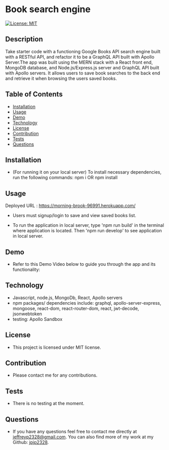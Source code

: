 # Book search engine
[![License: MIT](https://img.shields.io/badge/License-MIT-yellow.svg)](https://opensource.org/licenses/MIT)

## Description
Take starter code with a functioning Google Books API search engine built with a RESTful API, and refactor it to be a GraphQL API built with Apollo Server.The app was built using the MERN stack with a React front end, MongoDB database, and Node.js/Express.js server and GraphQL API built with Apollo servers. It allows users to save book searches to the back end and retrieve it when browsing the users saved books.

## Table of Contents
- [Installation](#installation)
- [Usage](#usage)
- [Demo](#demo)
- [Technology](#technology)
- [License](#license)
- [Contribution](#contribution)
- [Tests](#tests)
- [Questions](#questions)

## Installation
- (For running it on your local server) To install necessary dependencies, run the following commands:
npm i OR npm install

## Usage

Deployed URL : https://morning-brook-96991.herokuapp.com/

- Users must signup/login to save and view saved books list.

- To run the application in local server, type 'npm run build' in the terminal where application is located. Then 'npm run develop' to see application in local server.

## Demo
- Refer to this Demo Video below to guide you through the app and its functionality:


## Technology
- Javascript, node.js, MongoDb, React, Apollo servers
- npm packages/ dependencies include: graphql, apollo-server-express, mongoose, react-dom, react-router-dom, react, jwt-decode, jsonwebtoken
- testing: Apollo Sandbox

## License
- This project is licensed under MIT license.

## Contribution
- Please contact me for any contributions.

## Tests
- There is no testing at the moment.

## Questions
- If you have any questions feel free to contact me directly at jeffreyp2328@gmail.com. You can also find more of my work at my Github: [jpjp2328](https://github.com/jpjp2328/).




